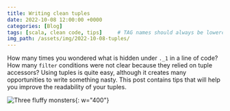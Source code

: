 ```yaml
---
title: Writing clean tuples
date: 2022-10-08 12:00:00 +0000
categories: [Blog]
tags: [scala, clean code, tips]     # TAG names should always be lowercase
img_path: /assets/img/2022-10-08-tuples/
---
```


How many times you wondered what is hidden under `._1` in a line of code?
How many `filter` conditions were not clear because they relied on tuple
accessors? Using tuples is quite easy, although it creates many
opportunities to write something nasty. This post contains tips that will
help you improve the readability of your tuples.

![Three fluffy monsters](three_fluffy_monsters.png){: w="400"}
